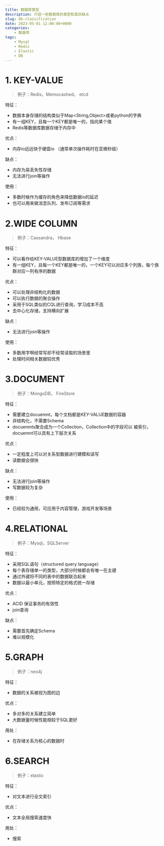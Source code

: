 ```yaml
---
title: 数据库类型
description: 介绍一些数据库的类型和其优缺点
slug: db-classification
date: 2023-05-01 12:00:00+0000
categories:
    - 数据库
tags:
    - Mysql
    - Redis
    - Elastic
    - DB
---
```


# 1. KEY-VALUE
> 例子：Redis，Memocashed， etcd

特征：

- 数据本身存储的结构类似于Map<String,Object>或者python的字典
- 有一组KEY，且每一个KEY都是唯一的，指向某个值
- Redis等数据库数据存储于内存中

优点：

- 内存io远远快于硬盘io （通常单次操作耗时在亚微秒级）

缺点：

- 内存为易丢失性存储
- 无法进行join等操作

使用：

- 多数时候作为缓存的角色来降低数据io的延迟
- 也可以用来做消息队列、发布订阅等需求
# 2.WIDE COLUMN
> 例子：Cassandra， Hbase

特征：

- 可以看作给KEY-VALUE型数据库的增加了一个维度
- 有一组KEY，且每一个KEY都是唯一的，一个KEY可以对应多个列族，每个族群对应一列有序的数据

优点：

- 可以处理非结构化的数据
- 可以执行数据的聚合操作
- 采用于SQL类似的CQL进行查询，学习成本不高
- 去中心化存储，支持横向扩展

缺点：

- 无法进行join等操作

使用：

- 多数用字啊经常写却不经常读取的场景里
- 处理时间相关数据较优秀
# 3.DOCUMENT
> 例子：MongoDB， FireStore

特征：

- 需要建立docuemnt，每个文档都是KEY-VALUE数据的容器
- 非结构化，不需要Schema
- docuemnts聚合成为一个Collection，Collection中的字段可以 被索引，docuemnt可以具有上下层次关系

优点：

- 一定程度上可以对关系型数据进行建模和读写
- 读数据会很快

缺点：

- 无法进行join等操作
- 写数据较为复杂

使用：

- 已经较为通用，可应用于内容管理，游戏开发等场景
# 4.RELATIONAL
> 例子：Mysql，SQLServer

特征：

- 采用SQL语句（structured query language）
- 每个表存储单一的类型，大部分时候都会有唯一在主键
- 通过外键将不同的表中的数据联合起来
- 数据以最小单元，按照特定的格式统一存储

优点：

- ACID 保证事务的有效性
- join查询

缺点：

- 需要首先确定Schema
- 难以规模化
# 5.GRAPH
> 例子：neo4j

特征：

- 数据的关系被视为图的边

优点：

- 多对多的关系建立简单
- 大数据量时候性能相较于SQL更好

用处：

- 在存储关系为核心的数据时
# 6.SEARCH
> 例子：elastic

特征：

- 对文本进行全文索引

优点：

- 文本全局搜索速度快

用处：

- 搜索
